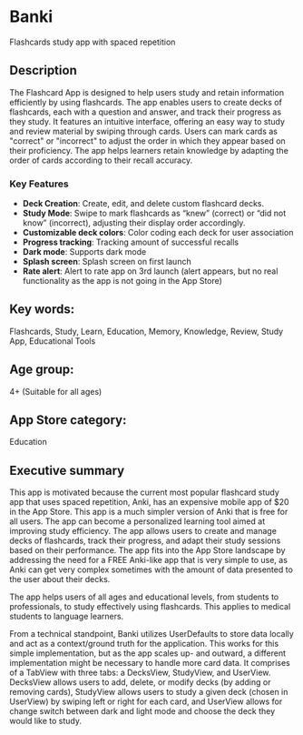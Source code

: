 # Banki
Flashcards study app with spaced repetition

## Description

The Flashcard App is designed to help users study and retain information efficiently by using flashcards. The app enables users to create decks of flashcards, each with a question and answer, and track their progress as they study. It features an intuitive interface, offering an easy way to study and review material by swiping through cards. Users can mark cards as "correct" or "incorrect" to adjust the order in which they appear based on their proficiency. The app helps learners retain knowledge by adapting the order of cards according to their recall accuracy.

### Key Features

- **Deck Creation**: Create, edit, and delete custom flashcard decks.
- **Study Mode**: Swipe to mark flashcards as “knew” (correct) or “did not know” (incorrect), adjusting their display order accordingly.
- **Customizable deck colors**: Color coding each deck for user association
- **Progress tracking**: Tracking amount of successful recalls
- **Dark mode**: Supports dark mode
- **Splash screen**: Splash screen on first launch
- **Rate alert**: Alert to rate app on 3rd launch (alert appears, but no real functionality as the app is not going in the App Store)



## Key words:
Flashcards, Study, Learn, Education, Memory, Knowledge, Review, Study App, Educational Tools

## Age group:
4+ (Suitable for all ages)

## App Store category:
Education

## Executive summary
This app is motivated because the current most popular flashcard study app that uses spaced repetition, Anki, has an expensive mobile app of $20 in the App Store. This app is a much simpler version of Anki that is free for all users. The app can become a personalized learning tool aimed at improving study efficiency. The app allows users to create and manage decks of flashcards, track their progress, and adapt their study sessions based on their performance. The app fits into the App Store landscape by addressing the need for a FREE Anki-like app that is very simple to use, as Anki can get very complex sometimes with the amount of data presented to the user about their decks.

The app helps users of all ages and educational levels, from students to professionals, to study effectively using flashcards. This applies to medical students to language learners. 

From a technical standpoint, Banki utilizes UserDefaults to store data locally and act as a context/ground truth for the application. This works for this simple implementation, but as the app scales up- and outward, a different implementation might be necessary to handle more card data. It comprises of a TabView with three tabs: a DecksView, StudyView, and UserView. DecksView allows users to add, delete, or modify decks (by adding or removing cards), StudyView allows users to study a given deck (chosen in UserView) by swiping left or right for each card, and UserView allows for change switch between dark and light mode and choose the deck they would like to study.
 




